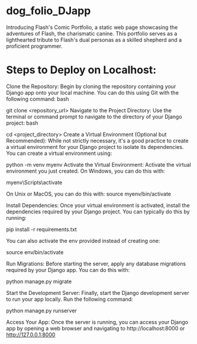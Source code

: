 # dog_folio_DJapp
Introducing Flash's Comic Portfolio, a static web page showcasing the adventures of Flash, the charismatic canine. This portfolio serves as a lighthearted tribute to Flash's dual personas as a skilled shepherd and a proficient programmer. 

# Steps to Deploy on Localhost:

Clone the Repository: Begin by cloning the repository containing your Django app onto your local machine. You can do this using Git with the following command:
bash

git clone <repository_url>
Navigate to the Project Directory: Use the terminal or command prompt to navigate to the directory of your Django project:
bash

cd <project_directory>
Create a Virtual Environment (Optional but Recommended): While not strictly necessary, it's a good practice to create a virtual environment for your Django project to isolate its dependencies. You can create a virtual environment using:

python -m venv myenv
Activate the Virtual Environment: Activate the virtual environment you just created. On Windows, you can do this with:

myenv\Scripts\activate

On Unix or MacOS, you can do this with:
source myenv/bin/activate

Install Dependencies: Once your virtual environment is activated, install the dependencies required by your Django project. You can typically do this by running:

pip install -r requirements.txt

You can also activate the env provided instead of creating one:

source env/bin/activate

Run Migrations: Before starting the server, apply any database migrations required by your Django app. You can do this with:

python manage.py migrate

Start the Development Server: Finally, start the Django development server to run your app locally. Run the following command:

python manage.py runserver

Access Your App: Once the server is running, you can access your Django app by opening a web browser and navigating to http://localhost:8000 or http://127.0.0.1:8000
